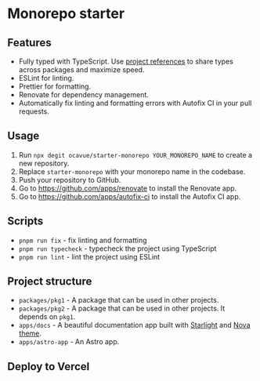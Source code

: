 # Monorepo starter

## Features

- Fully typed with TypeScript. Use [project references](https://typescriptlang.org/docs/handbook/project-references.html) to share types across packages and maximize speed.
- ESLint for linting.
- Prettier for formatting.
- Renovate for dependency management.
- Automatically fix linting and formatting errors with Autofix CI in your pull requests.

## Usage

1. Run `npx degit ocavue/starter-monorepo YOUR_MONOREPO_NAME` to create a new repository.
2. Replace `starter-monorepo` with your monorepo name in the codebase.
3. Push your repository to GitHub.
4. Go to https://github.com/apps/renovate to install the Renovate app.
5. Go to https://github.com/apps/autofix-ci to install the Autofix CI app.

## Scripts

- `pnpm run fix` - fix linting and formatting
- `pnpm run typecheck` - typecheck the project using TypeScript
- `pnpm run lint` - lint the project using ESLint

## Project structure

- `packages/pkg1` - A package that can be used in other projects.
- `packages/pkg2` - A package that can be used in other projects. It depends on `pkg1`.
- `apps/docs` - A beautiful documentation app built with [Starlight](https://starlight.astro.build/) and [Nova theme](https://github.com/ocavue/starlight-theme-nova).
- `apps/astro-app` - An Astro app.

## Deploy to Vercel
